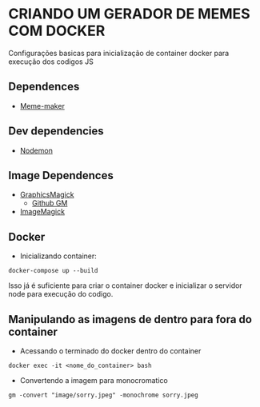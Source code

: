 # CRIANDO UM GERADOR DE MEMES COM DOCKER

Configurações basicas para inicialização de container docker para execução dos codigos JS

## Dependences

- [Meme-maker](https://www.npmjs.com/package/@erickwendel/meme-maker)

## Dev dependencies

- [Nodemon](https://www.npmjs.com/package/nodemon)

## Image Dependences

- [GraphicsMagick](http://www.graphicsmagick.org/)
  - [Github GM](https://github.com/aheckmann/gm)
- [ImageMagick](https://imagemagick.org/index.php)

## Docker

- Inicializando container:

```
docker-compose up --build
```

Isso já é suficiente para criar o container docker e inicializar o servidor node para execução do codigo.

## Manipulando as imagens de dentro para fora do container

- Acessando o terminado do docker dentro do container

```
docker exec -it <nome_do_container> bash
```

- Convertendo a imagem para monocromatico

```
gm -convert "image/sorry.jpeg" -monochrome sorry.jpeg
```
